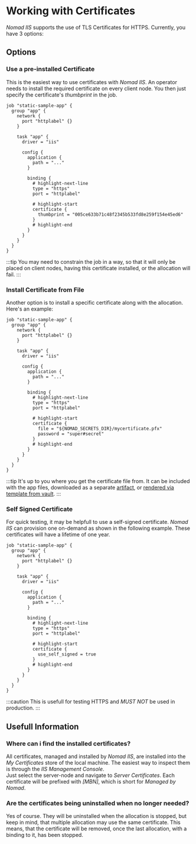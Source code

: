# Working with Certificates

*Nomad IIS* supports the use of TLS Certificates for HTTPS. Currently, you have 3 options:

## Options

### Use a pre-installed Certificate

This is the easiest way to use certificates with *Nomad IIS*. An operator needs to install the required certificate on every client node.
You then just specify the certificate's *thumbprint* in the job.

```hcl
job "static-sample-app" {
  group "app" {
    network {
      port "httplabel" {}
    }

    task "app" {
      driver = "iis"

      config {
        application {
          path = "..."
        }
    
        binding {
          # highlight-next-line
          type = "https"
          port = "httplabel"
          
          # highlight-start
          certificate {
            thumbprint = "005ce633b71c48f2345b533fd8e259f154e45ed6"
          }
          # highlight-end
        }
      }
    }
  }
}
```

:::tip
You may need to constrain the job in a way, so that it will only be placed on client nodes, having this certificate installed, or the allocation will fail.
:::

### Install Certificate from File

Another option is to install a specific certificate along with the allocation. Here's an example:

```hcl
job "static-sample-app" {
  group "app" {
    network {
      port "httplabel" {}
    }

    task "app" {
      driver = "iis"

      config {
        application {
          path = "..."
        }
    
        binding {
          # highlight-next-line
          type = "https"
          port = "httplabel"
          
          # highlight-start
          certificate {
            file = "${NOMAD_SECRETS_DIR}/mycertificate.pfx"
            password = "super#secret"
          }
          # highlight-end
        }
      }
    }
  }
}
```

:::tip
It's up to you where you get the certificate file from. It can be included with the app files, downloaded as a separate [artifact](https://developer.hashicorp.com/nomad/docs/job-specification/artifact), or [rendered via template from vault](https://developer.hashicorp.com/nomad/docs/job-specification/template#vault-integration).
:::

### Self Signed Certificate

For quick testing, it may be helpfull to use a self-signed certificate.
*Nomad IIS* can provision one on-demand as shown in the following example.
These certificates will have a lifetime of one year.

```hcl
job "static-sample-app" {
  group "app" {
    network {
      port "httplabel" {}
    }

    task "app" {
      driver = "iis"

      config {
        application {
          path = "..."
        }
    
        binding {
          # highlight-next-line
          type = "https"
          port = "httplabel"
          
          # highlight-start
          certificate {
            use_self_signed = true
          }
          # highlight-end
        }
      }
    }
  }
}
```

:::caution
This is usefull for testing HTTPS and *MUST NOT* be used in production.
:::

## Usefull Information

### Where can i find the installed certificates?

All certificates, managed and installed by *Nomad IIS*, are installed into the *My Certificates* store of the local machine.
The easiest way to inspect them is through the *IIS Management Console*.  
Just select the server-node and navigate to *Server Certificates*. Each certificate will be prefixed with *[MBN]*, which is short for *Managed by Nomad*.

### Are the certificates being uninstalled when no longer needed?

Yes of course. They will be uninstalled when the allocation is stopped, but keep in mind, that multiple allocation may use the same certificate.
This means, that the certificate will be removed, once the last allocation, with a binding to it, has been stopped.
